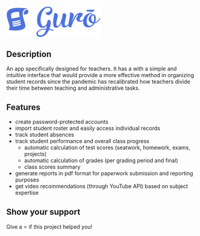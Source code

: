 <img src="app/assets/images/logo_name.png" width="250px">

## Description

An app specifically designed for teachers. It has a with a simple and intuitive interface that would provide a more effective method in organizing student records since the pandemic has recalibrated how teachers divide their time between teaching and administrative tasks.

## Features
- create password-protected accounts
- import student roster and easily access individual records
- track student absences
- track student performance and overall class progress
  - automatic calculation of test scores (seatwork, homework, exams, projects)
  - automatic calculation of grades (per grading period and final)
  - class scores summary
- generate reports in pdf format for paperwork submission and reporting purposes
- get video recommendations (through YouTube API) based on subject expertise

## Show your support

Give a ⭐️ if this project helped you!
